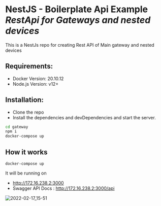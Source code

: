 # NestJS - Boilerplate Api Example _RestApi for Gateways and nested devices_ 

This is a NestJs repo for creating Rest API of Main gateway and nested devices


## Requirements:
- Docker Version: 20.10.12
- Node.js Version: v12+

## Installation:

- Clone the repo
- Install the dependencies and devDependencies and start the server.
```sh
cd gateway
npm i 
docker-compose up
```

## How it works
```
docker-compose up 
```
It will be running on 
- http://172.16.238.2:3000
- Swagger API Docs : http://172.16.238.2:3000/api


![2022-02-17_15-51](https://user-images.githubusercontent.com/11830470/154498100-529e99e5-d4d5-45ec-8848-75a76096d803.png)





